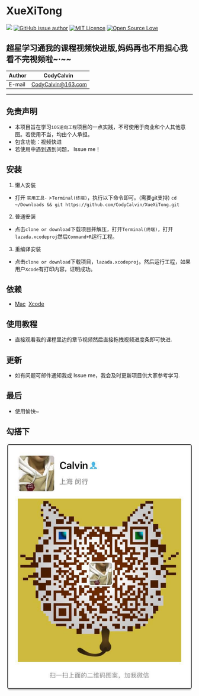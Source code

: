 # XueXiTong



[![](https://travis-ci.org/Alamofire/Alamofire.svg?branch=master)](http://www.yangziyao.top)
[![GitHub issue author](https://img.shields.io/github/issues/detail/u/badges/shields/979.svg)](https://weibo.com/5905837515/profile?topnav=1&wvr=6)
[![MIT Licence](https://badges.frapsoft.com/os/mit/mit.svg?v=103)](https://opensource.org/licenses/mit-license.php) 
[![Open Source Love](https://badges.frapsoft.com/os/v1/open-source.svg?v=103)](https://github.com/CodyCalvin/WebCrawler)    

超星学习通我的课程视频快进版,妈妈再也不用担心我看不完视频啦~·~~
------
|Author|  CodyCalvin  |
| -----|:------------:|
|E-mail| CodyCalvin@163.com|
-------

免责声明
------
* 本项目旨在学习`iOS逆向工程`项目的一点实践，不可使用于商业和个人其他意图。若使用不当，均由个人承担。
* 包含功能：视频快进
* 若使用中遇到遇到问题， Issue me！

安装
------
1. 懒人安装 

*  打开 `实用工具-` >`Terminal(终端)`，执行以下命令即可。(需要git支持) `cd ~/Downloads && git https://github.com/CodyCalvin/XueXiTong.git`

2. 普通安装

*  点击`clone or download`下载项目并解压，打开`Terminal(终端)`，打开`lazada.xcodeproj`然后`Command+R`运行工程。

3. 重编译安装

*  点击`clone or download`下载项目，`lazada.xcodeproj`。然后运行工程，如果用户`Xcode`有打印内容，证明成功。

依赖
------
* [Mac](https://www.apple.com/cn/mac "悬停显示")  [Xcode](https://developer.apple.com/xcode)

使用教程
------
* 直接观看我的课程里边的章节视频然后直接拖拽视频进度条即可快进.

更新
------
* 如有问题可邮件通知我或 Issue me，我会及时更新项目供大家参考学习.

最后
------
* 使用愉快~

勾搭下
------
![](https://github.com/CodyCalvin/WebCrawler/blob/master/WebCrawler/WechatIMG13.jpeg)
